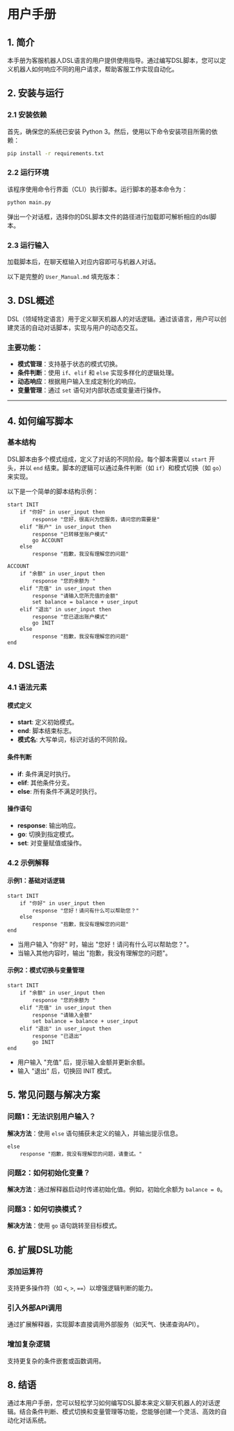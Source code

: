 # 用户手册

## 1. 简介
本手册为客服机器人DSL语言的用户提供使用指导。通过编写DSL脚本，您可以定义机器人如何响应不同的用户请求，帮助客服工作实现自动化。

## 2. 安装与运行

### 2.1 安装依赖
首先，确保您的系统已安装 Python 3。然后，使用以下命令安装项目所需的依赖：
```bash
pip install -r requirements.txt
```

### 2.2 运行环境
该程序使用命令行界面（CLI）执行脚本。运行脚本的基本命令为：
```bash
python main.py
```
弹出一个对话框，选择你的DSL脚本文件的路径进行加载即可解析相应的dsl脚本。

### 2.3 运行输入
加载脚本后，在聊天框输入对应内容即可与机器人对话。

以下是完整的 `User_Manual.md` 填充版本：

## 3. DSL概述

DSL（领域特定语言）用于定义聊天机器人的对话逻辑。通过该语言，用户可以创建灵活的自动对话脚本，实现与用户的动态交互。

### 主要功能：
- **模式管理**：支持基于状态的模式切换。
- **条件判断**：使用 `if`、`elif` 和 `else` 实现多样化的逻辑处理。
- **动态响应**：根据用户输入生成定制化的响应。
- **变量管理**：通过 `set` 语句对内部状态或变量进行操作。

---

## 4. 如何编写脚本

### 基本结构

DSL脚本由多个模式组成，定义了对话的不同阶段。每个脚本需要以 `start` 开头，并以 `end` 结束。脚本的逻辑可以通过条件判断（如 `if`）和模式切换（如 `go`）来实现。

以下是一个简单的脚本结构示例：

```plaintext
start INIT
    if "你好" in user_input then
        response "您好，很高兴为您服务，请问您的需要是"
    elif "账户" in user_input then
        response "已转移至账户模式"
        go ACCOUNT
    else
        response "抱歉，我没有理解您的问题"

ACCOUNT
    if "余额" in user_input then
        response "您的余额为 "
    elif "充值" in user_input then
        response "请输入您所充值的金额"
        set balance = balance + user_input
    elif "退出" in user_input then
        response "您已退出账户模式"
        go INIT
    else
        response "抱歉，我没有理解您的问题"
end
```

## 4. DSL语法

### 4.1 语法元素

#### 模式定义
- **start**: 定义初始模式。
- **end**: 脚本结束标志。
- **模式名**: 大写单词，标识对话的不同阶段。

#### 条件判断
- **if**: 条件满足时执行。
- **elif**: 其他条件分支。
- **else**: 所有条件不满足时执行。

#### 操作语句
- **response**: 输出响应。
- **go**: 切换到指定模式。
- **set**: 对变量赋值或操作。

### 4.2 示例解释

#### 示例1：基础对话逻辑

```plaintext
start INIT
    if "你好" in user_input then
        response "您好！请问有什么可以帮助您？"
    else
        response "抱歉，我没有理解您的问题"
end
```

- 当用户输入 "你好" 时，输出 "您好！请问有什么可以帮助您？"。
- 当输入其他内容时，输出 "抱歉，我没有理解您的问题"。

#### 示例2：模式切换与变量管理

```plaintext
start INIT
    if "余额" in user_input then
        response "您的余额为 "
    elif "充值" in user_input then
        response "请输入金额"
        set balance = balance + user_input
    elif "退出" in user_input then
        response "已退出"
        go INIT
end
```

- 用户输入 "充值" 后，提示输入金额并更新余额。
- 输入 "退出" 后，切换回 INIT 模式。

## 5. 常见问题与解决方案

### 问题1：无法识别用户输入？
**解决方法**：使用 `else` 语句捕获未定义的输入，并输出提示信息。

```plaintext
else
    response "抱歉，我没有理解您的问题，请重试。"
```

### 问题2：如何初始化变量？
**解决方法**：通过解释器启动时传递初始化值。例如，初始化余额为 `balance = 0`。

### 问题3：如何切换模式？
**解决方法**：使用 `go` 语句跳转至目标模式。

## 6. 扩展DSL功能

### 添加运算符
支持更多操作符（如 `<`, `>`, `==`）以增强逻辑判断的能力。

### 引入外部API调用
通过扩展解释器，实现脚本直接调用外部服务（如天气、快递查询API）。

### 增加复杂逻辑
支持更复杂的条件嵌套或函数调用。

## 8. 结语
通过本用户手册，您可以轻松学习如何编写DSL脚本来定义聊天机器人的对话逻辑。结合条件判断、模式切换和变量管理等功能，您能够创建一个灵活、高效的自动化对话系统。

